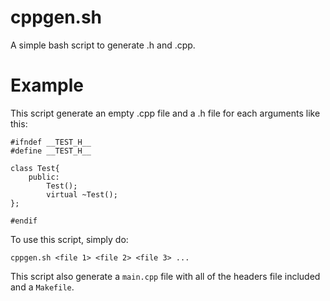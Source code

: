 # cppgen.sh
A simple bash script to generate .h and .cpp.

# Example
This script generate an empty .cpp file and a .h file for each arguments like this:
```
#ifndef __TEST_H__
#define __TEST_H__

class Test{
    public:
        Test();
        virtual ~Test();
};

#endif
```

To use this script, simply do:
```
cppgen.sh <file 1> <file 2> <file 3> ...
```

This script also generate a `main.cpp` file with all of the headers file included and a `Makefile`.